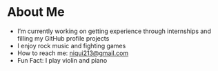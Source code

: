 # About Me
- I’m currently working on getting experience through internships and filling my GitHub profile projects
- I enjoy rock music and fighting games
- How to reach me: niqui213@gmail.com
- Fun Fact: I play violin and piano
